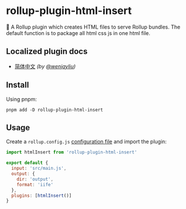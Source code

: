 # rollup-plugin-html-insert

🍣 A Rollup plugin which creates HTML files to serve Rollup bundles. The default function is to package all html css js in one html file.

## Localized plugin docs
- [简体中文](https://github.com/wenjayliu/rollup-plugin-html-insert/blob/main/readme.zh_CN.md) _(by [@wenjayliu](https://github.com/wenjayliu))_

## Install
Using pnpm:

```console
pnpm add -D rollup-plugin-html-insert
```

## Usage

Create a `rollup.config.js` [configuration file](https://www.rollupjs.org/guide/en/#configuration-files) and import the plugin:  

```js
import htmlInsert from 'rollup-plugin-html-insert'

export default {
  input: 'src/main.js',
  output: {
    dir: 'output',
    format: 'iife'
  },
  plugins: [htmlInsert()]
}
```
